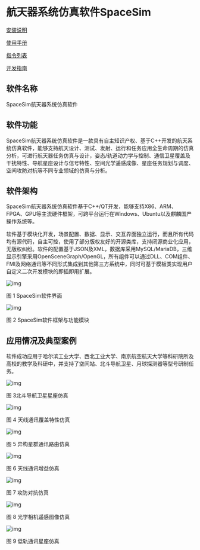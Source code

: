 
航天器系统仿真软件SpaceSim
===============================================
[安装说明](Installation) 

[使用手册](Tutorial) 

[指令列表](CommandList) 

[开发指南](Develop) 


## 软件名称

SpaceSim航天器系统仿真软件

## 软件功能

SpaceSim航天器系统仿真软件是一款具有自主知识产权、基于C++开发的航天系统仿真软件，能够支持航天设计、测试、发射、运行和任务应用全生命周期的仿真分析，可进行航天器任务仿真与设计，姿态/轨道动力学与控制、通信卫星覆盖及干扰特性、导航星座设计与信号特性、空间光学遥感成像、星座任务规划与调度、空间攻防对抗等不同专业领域的仿真与分析。

## 软件架构

SpaceSim航天器系统仿真软件基于C++/QT开发，能够支持X86、ARM、FPGA、GPU等主流硬件框架，可跨平台运行在Windows、Ubuntu以及麒麟国产操作系统等。

软件基于模块化开发，场景配置、数据、显示、交互界面独立运行，而且所有代码均有源代码，自主可控，使用了部分版权友好的开源类库，支持闭源商业化应用，无版权纠纷。软件的配置基于JSON及XML，数据库采用MySQL/MariaDB，三维显示引擎采用OpenSceneGraph/OpenGL，所有组件可以通过DLL、COM组件、FMI及网络通讯等不同形式集成到其他第三方系统中，同时可基于模板类实现用户自定义二次开发模块的即插即用扩展。

![img](https://github.com/AerospaceHIT/SpaceSim/blob/main/assets/clip_image002.png)

图 1 SpaceSim软件界面

![img](https://github.com/AerospaceHIT/SpaceSim/blob/main/assets/clip_image004.png)

图 2 SpaceSim软件框架与功能模块

 

##  应用情况及典型案例

软件成功应用于哈尔滨工业大学、西北工业大学、南京航空航天大学等科研院所及高校的教学及科研中，并支持了空间站、北斗导航卫星、月球探测器等型号研制任务。

![img](https://github.com/AerospaceHIT/SpaceSim/blob/main/assets/clip_image006.jpg)

图 3北斗导航卫星星座仿真

![img](https://github.com/AerospaceHIT/SpaceSim/blob/main/assets/clip_image008.png)

图 4 天线通讯覆盖特性仿真

![img](https://github.com/AerospaceHIT/SpaceSim/blob/main/assets/clip_image010.jpg)

图 5 异构星群通讯路由仿真

![img](https://github.com/AerospaceHIT/SpaceSim/blob/main/assets/clip_image012.png)

图 6 天线通讯增益仿真

![img](https://github.com/AerospaceHIT/SpaceSim/blob/main/assets/clip_image014.jpg)

图 7 攻防对抗仿真

![img](https://github.com/AerospaceHIT/SpaceSim/blob/main/assets/clip_image016.jpg)

图 8 光学相机遥感图像仿真

![img](https://github.com/AerospaceHIT/SpaceSim/blob/main/assets/clip_image018.jpg)

图 9 低轨通讯星座仿真

 


